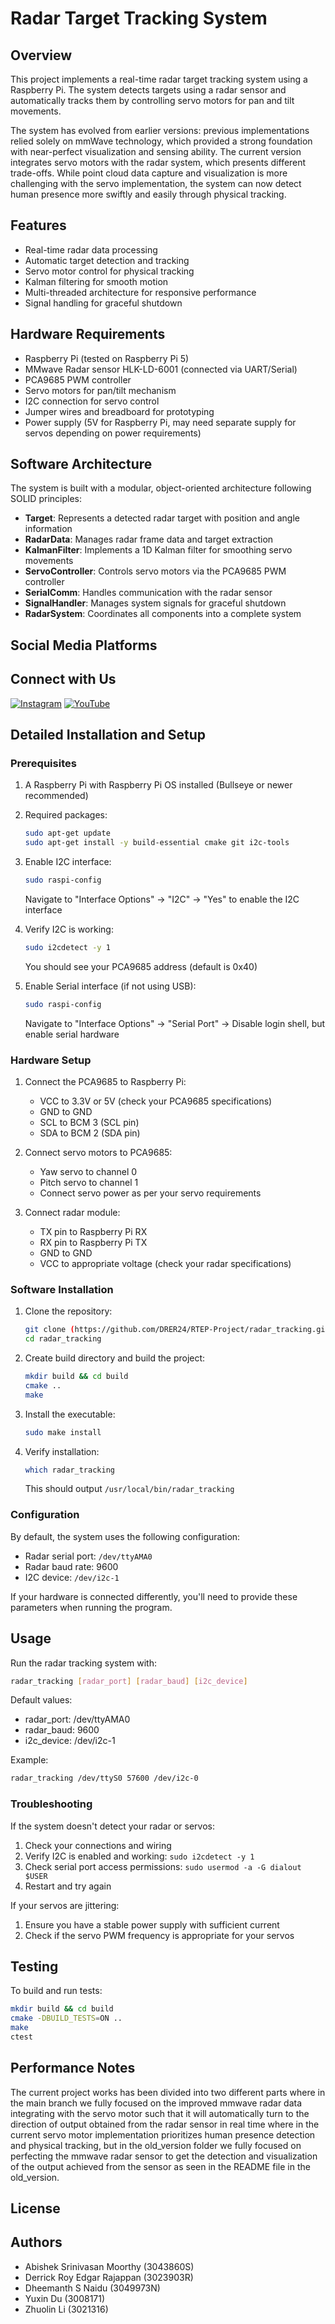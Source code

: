 # Radar Target Tracking System

## Overview

This project implements a real-time radar target tracking system using a Raspberry Pi. The system detects targets using a radar sensor and automatically tracks them by controlling servo motors for pan and tilt movements.

The system has evolved from earlier versions: previous implementations relied solely on mmWave technology, which provided a strong foundation with near-perfect visualization and sensing ability. The current version integrates servo motors with the radar system, which presents different trade-offs. While point cloud data capture and visualization is more challenging with the servo implementation, the system can now detect human presence more swiftly and easily through physical tracking.

## Features

- Real-time radar data processing
- Automatic target detection and tracking
- Servo motor control for physical tracking
- Kalman filtering for smooth motion
- Multi-threaded architecture for responsive performance
- Signal handling for graceful shutdown

## Hardware Requirements

- Raspberry Pi (tested on Raspberry Pi 5)
- MMwave Radar sensor HLK-LD-6001 (connected via UART/Serial)
- PCA9685 PWM controller
- Servo motors for pan/tilt mechanism
- I2C connection for servo control
- Jumper wires and breadboard for prototyping
- Power supply (5V for Raspberry Pi, may need separate supply for servos depending on power requirements)

## Software Architecture

The system is built with a modular, object-oriented architecture following SOLID principles:

- **Target**: Represents a detected radar target with position and angle information
- **RadarData**: Manages radar frame data and target extraction
- **KalmanFilter**: Implements a 1D Kalman filter for smoothing servo movements
- **ServoController**: Controls servo motors via the PCA9685 PWM controller
- **SerialComm**: Handles communication with the radar sensor
- **SignalHandler**: Manages system signals for graceful shutdown
- **RadarSystem**: Coordinates all components into a complete system

## Social Media Platforms 
## Connect with Us

[![Instagram](https://img.icons8.com/ios-filled/50/000000/instagram-new.png)](https://www.instagram.com/rtep_uofg?igsh=MXB0bGJtdXJsZmJsOQ==)
[![YouTube](https://img.icons8.com/ios-filled/50/000000/youtube-play.png)](https://youtube.com/@mmwaveradarsmartsecuritysystem?si=PV-vFt_eAyj2cYRo)



## Detailed Installation and Setup

### Prerequisites

1. A Raspberry Pi with Raspberry Pi OS installed (Bullseye or newer recommended)
2. Required packages:
   ```bash
   sudo apt-get update
   sudo apt-get install -y build-essential cmake git i2c-tools
   ```

3. Enable I2C interface:
   ```bash
   sudo raspi-config
   ```
   Navigate to "Interface Options" → "I2C" → "Yes" to enable the I2C interface

4. Verify I2C is working:
   ```bash
   sudo i2cdetect -y 1
   ```
   You should see your PCA9685 address (default is 0x40)

5. Enable Serial interface (if not using USB):
   ```bash
   sudo raspi-config
   ```
   Navigate to "Interface Options" → "Serial Port" → Disable login shell, but enable serial hardware

### Hardware Setup

1. Connect the PCA9685 to Raspberry Pi:
   - VCC to 3.3V or 5V (check your PCA9685 specifications)
   - GND to GND
   - SCL to BCM 3 (SCL pin)
   - SDA to BCM 2 (SDA pin)

2. Connect servo motors to PCA9685:
   - Yaw servo to channel 0
   - Pitch servo to channel 1
   - Connect servo power as per your servo requirements

3. Connect radar module:
   - TX pin to Raspberry Pi RX
   - RX pin to Raspberry Pi TX
   - GND to GND
   - VCC to appropriate voltage (check your radar specifications)

### Software Installation

1. Clone the repository:
   ```bash
   git clone (https://github.com/DRER24/RTEP-Project/radar_tracking.git)
   cd radar_tracking
   ```

2. Create build directory and build the project:
   ```bash
   mkdir build && cd build
   cmake ..
   make
   ```

3. Install the executable:
   ```bash
   sudo make install
   ```

4. Verify installation:
   ```bash
   which radar_tracking
   ```
   This should output `/usr/local/bin/radar_tracking`

### Configuration

By default, the system uses the following configuration:
- Radar serial port: `/dev/ttyAMA0`
- Radar baud rate: 9600
- I2C device: `/dev/i2c-1`

If your hardware is connected differently, you'll need to provide these parameters when running the program.

## Usage

Run the radar tracking system with:

```bash
radar_tracking [radar_port] [radar_baud] [i2c_device]
```

Default values:
- radar_port: /dev/ttyAMA0
- radar_baud: 9600
- i2c_device: /dev/i2c-1

Example:
```bash
radar_tracking /dev/ttyS0 57600 /dev/i2c-0
```

### Troubleshooting

If the system doesn't detect your radar or servos:

1. Check your connections and wiring
2. Verify I2C is enabled and working: `sudo i2cdetect -y 1`
3. Check serial port access permissions: `sudo usermod -a -G dialout $USER`
4. Restart and try again

If your servos are jittering:
1. Ensure you have a stable power supply with sufficient current
2. Check if the servo PWM frequency is appropriate for your servos

## Testing

To build and run tests:

```bash
mkdir build && cd build
cmake -DBUILD_TESTS=ON ..
make
ctest
```

## Performance Notes

The current project works has been divided into two different parts where in the main branch we fully focused on the improved mmwave radar data integrating with the servo motor such that it will automatically turn to the direction of output obtained from the radar sensor in real time where in the current servo motor implementation prioritizes human presence detection and physical tracking, but in the old_version folder we fully focused on perfecting the mmwave radar sensor to get the detection and visualization of the output achieved from the sensor as seen in the README file in the old_version.

## License


## Authors

- Abishek Srinivasan Moorthy (3043860S)
- Derrick Roy Edgar Rajappan (3023903R)
- Dheemanth S Naidu (3049973N)
- Yuxin Du (3008171)
- Zhuolin Li (3021316)
